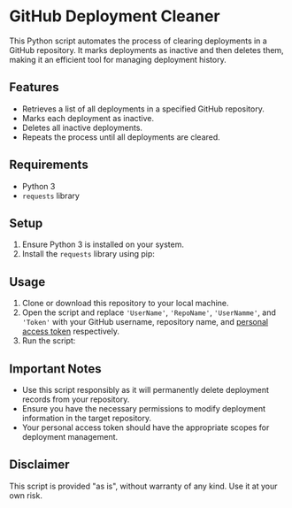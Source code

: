 # GitHub Deployment Cleaner

This Python script automates the process of clearing deployments in a GitHub repository. It marks deployments as inactive and then deletes them, making it an efficient tool for managing deployment history.

## Features

- Retrieves a list of all deployments in a specified GitHub repository.
- Marks each deployment as inactive.
- Deletes all inactive deployments.
- Repeats the process until all deployments are cleared.

## Requirements

- Python 3
- `requests` library

## Setup

1. Ensure Python 3 is installed on your system.
2. Install the `requests` library using pip:

## Usage

1. Clone or download this repository to your local machine.
2. Open the script and replace `'UserName'`, `'RepoName'`, `'UserNamme'`, and `'Token'` with your GitHub username, repository name, and [personal access token](https://github.com/settings/tokens) respectively.
3. Run the script:


## Important Notes

- Use this script responsibly as it will permanently delete deployment records from your repository.
- Ensure you have the necessary permissions to modify deployment information in the target repository.
- Your personal access token should have the appropriate scopes for deployment management.

## Disclaimer

This script is provided "as is", without warranty of any kind. Use it at your own risk.
